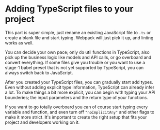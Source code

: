 # Adding TypeScript files to your project

This part is super simple, just rename an existing JavaScript file to `.ts` or create a blank file and start typing. Webpack will just pick it up, and linting works as well.

You can decide your own pace; only do util functions in TypeScript, also pick up the business logic like models and API calls, or go overboard and convert everything. If some files give you trouble or you want to use a stage-1 babel preset that is not yet supported by TypeScript, you can always switch back to JavaScript.

After you created your TypeScript files, you can gradually start add types. Even without adding explicit type information, TypeScript can already infer a lot. To make things a bit more explicit, you can begin with typing your API bounderies; the input parameters and the return type of your functions.

If you want to go totally overboard you can of course start typing every variable and function, and even turn off `"noImplicitAny"` and other flags to make it more strict. It's important to create the right setup that fits your project and developers working on it.

